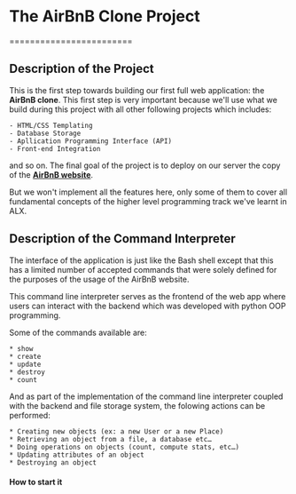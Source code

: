 
# The AirBnB Clone Project
========================

## Description of the Project

This is the first step towards building our first full web application: the **AirBnB clone**. This first step is very important because we'll use what we build during this project with all other following projects which includes:

	- HTML/CSS Templating
	- Database Storage
	- Apllication Programming Interface (API)
	- Front-end Integration

and so on. The final goal of the project is to deploy on our server the copy of the [**AirBnB website**](https://airbnb.com "A full website").

But we won't implement all the features here, only some of them to cover all fundamental concepts of the higher level programming track we've learnt in ALX.

## Description of the Command Interpreter

The interface of the application is just like the Bash shell except that this has a limited number of accepted commands that were solely defined for the purposes of the usage of the AirBnB website.

This command line interpreter serves as the frontend of the web app where users can interact with the backend which was developed with python OOP programming.

Some of the commands available are:

	* show
	* create
	* update
	* destroy
	* count

And as part of the implementation of the command line interpreter coupled with the backend and file storage system, the folowing actions can be performed:

	* Creating new objects (ex: a new User or a new Place)
	* Retrieving an object from a file, a database etc…
	* Doing operations on objects (count, compute stats, etc…)
	* Updating attributes of an object
	* Destroying an object

#### How to start it
